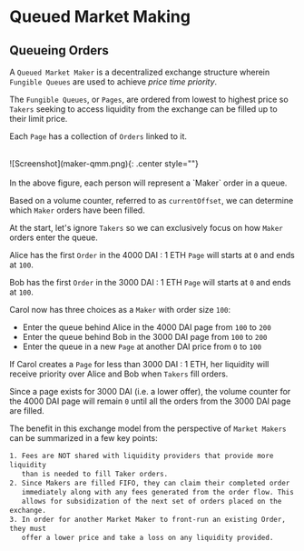 # Queued Market Making
## Queueing Orders
A `Queued Market Maker` is a decentralized exchange structure wherein `Fungible Queues` are used to achieve <em>price time priority</em>.

The `Fungible Queues`, or `Pages`, are ordered from lowest to highest price so `Takers` seeking to access liquidity from the exchange can be filled up to their limit price.

Each `Page` has a collection of `Orders` linked to it.

<br/>
![Screenshot](maker-qmm.png){: .center style=""}
<br/>
<br/>
In the above figure, each person will represent a `Maker` order in a queue.

Based on a volume counter, referred to as `currentOffset`, we can determine which `Maker` orders have been filled.

At the start, let's ignore `Takers` so we can exclusively focus on how `Maker` orders enter the queue.

Alice has the first `Order` in the 4000 DAI : 1 ETH `Page` will starts at `0` and ends at `100`.

Bob has the first `Order` in the 3000 DAI : 1 ETH `Page` will starts at `0` and ends at `100`.

Carol now has three choices as a `Maker` with order size `100`:
- Enter the queue behind Alice in the 4000 DAI page from `100` to `200`
- Enter the queue behind Bob in the 3000 DAI page from `100` to `200`
- Enter the queue in a new `Page` at another DAI price from `0` to `100`

If Carol creates a `Page` for less than 3000 DAI : 1 ETH, her liquidity will receive priority over Alice and Bob when `Takers` fill orders.

Since a page exists for 3000 DAI (i.e. a lower offer), the volume counter for the 4000 DAI page will remain `0` until all the orders from the 3000 DAI page are filled.

The benefit in this exchange model from the perspective of `Market Makers` can be summarized in a few key points:

```
1. Fees are NOT shared with liquidity providers that provide more liquidity 
   than is needed to fill Taker orders.
2. Since Makers are filled FIFO, they can claim their completed order
   immediately along with any fees generated from the order flow. This
   allows for subsidization of the next set of orders placed on the exchange.
3. In order for another Market Maker to front-run an existing Order, they must
   offer a lower price and take a loss on any liquidity provided.
```

<br/>
<br/>
<br/>